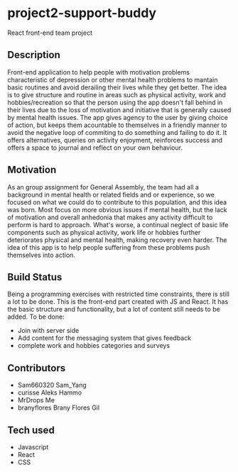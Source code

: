 # project2-support-buddy
React front-end team project

## Description
Front-end application to help people with motivation problems characteristic of depression or other mental health problems to mantain basic routines and avoid derailing their lives while they get better. The idea is to give structure and routine in areas such as physical activity, work and hobbies/recreation so that the person using the app doesn't fall behind in their lives due to the loss of motivation and initiative that is generally caused by mental health issues. The app gives agency to the user by giving choice of action, but keeps them acountable to themselves in a friendly manner to avoid the negative loop of commiting to do something and failing to do it. It offers alternatives, queries on activity enjoyment, reinforces success and offers a space to journal and reflect on your own behaviour.

## Motivation
As an group assignment for General Assembly, the team had all a background in mental health or related fields and or experience, so we focused on what we could do to contribute to this population, and this idea was born. Most focus on more obvious issues if mental health, but the lack of motivation and overall anhedonia that makes any activity difficult to perform is hard to approach. What's worse, a continual neglect of basic life components such as physical activity, work life or hobbies further deteriorates physical and mental health, making recovery even harder. The idea of this app is to help people suffering from these problems push themselves into action.

## Build Status
Being a programming exercises with restricted time constraints, there is still a lot to be done. This is the front-end part created with JS and React. It has the basic structure and functionality, but a lot of content still needs to be added.
To be done:
- Join with server side
- Add content for the messaging system that gives feedback
- complete work and hobbies categories and surveys

## Contributors
- Sam660320 Sam_Yang
- curisse Aleks Hammo
- MrDrops Me
- branyflores Brany Flores Gil

## Tech used
- Javascript
- React
- CSS
